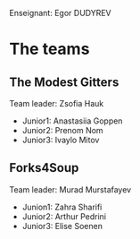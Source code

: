 Enseignant: Egor DUDYREV

# The teams 


## The Modest Gitters
Team leader: Zsofia Hauk

* Junior1: Anastasiia Goppen
* Junior2: Prenom Nom
* Junior3: Ivaylo Mitov

## Forks4Soup
Team leader: Murad Murstafayev

* Junion1: Zahra Sharifi
* Junior2: Arthur Pedrini
* Junior3: Elise Soenen

